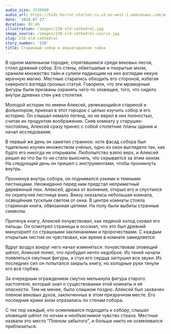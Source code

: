 ```yaml
---
audio_size: 3336960
audio_url: https://kids-horror-stories-ru.s3.eu-west-1.amazonaws.com/audio/238-old-cathedral.mp3
date: '2024-07-27'
duration: 02:46
illustration: /images/238-old-cathedral.jpg
image_source: /images/238-old-cathedral-source.jpg
slug: 238-old-cathedral
story_number: '238'
title: Старинный собор и неразгаданная тайна
---
```


В одном маленьком городке, спрятавшемся среди вековых лесов, стоял древний собор. Его стены, обветшалые и покрытые мхом, хранили множество тайн и сулили падающим на них взглядам некую мрачную магию. Местные старались обходить его стороной, избегая скверного взгляда грозных статуй. Говорили, что эти мраморные фигуры были призваны охранять чего-то зловещее, того, что сидело внутри древних стен уже столетия.

Молодой историк по имени Алексей, увлекающийся стариной и фольклором, приехал в этот городок с целью изучить собор и его историю. Он слышал немало легенд, но не верил в них полностью, считая их продуктом воображения. Сняв комнату у старушек-постоялиц, Алексей сразу принес с собой столетние планы здания и начал исследование.

В первый же день он заметил странное: хотя фасад собора был тщательно изучен множеством учёных, одно из окон выглядело так, как будто его никогда не открывали. Любопытство взяло верх, и Алексей решил во что бы то ни стало выяснить, что скрывается за этим окном. На следующий день он пришел с инструментами, чтобы проникнуть внутрь.

Проникнув внутрь собора, он поднимался узкими и темными лестницами. Неожиданно перед ним предстал неприметный деревянный люк. Алексей, дрожа от волнения, открыл его и спустился по скрипучей лестнице вниз. Внизу оказалась небольшая комната, освещённая тусклым светом от окна. В центре комнаты стояла старинная книга, обвязанная цепями. На полу были выбиты странные символы.

Притянув книгу, Алексей почувствовал, как ледяной холод сковал его пальцы. Он осмотрел страницы и осознал, что это был древний манускрипт со страшными заклинаниями и пророчествами. С каждым открытым листом он чувствовал, как время в комнате замедляется.

Вдруг воздух вокруг него начал изменяться: почувствовав зловещий шёпот, Алексей понял, что пробудил нечто недоброе. Из теней начали появляться смутные фигуры, а стук его сердца заглушил все звуки. Из последних сил он попытался закрыть книгу, но холодные руки тянули его всё глубже.

За очередным ограждением смутно мелькнула фигура старого настоятеля, который знал о существовании этой комнаты и её опасности. Тем не менее, было слишком поздно. Алексей был захвачен пленом вековых духов, заключенных в этом призрачном месте. Его последние крики эхом отразились по стенам собора.

С тех пор каждый, кто осмеливался подходить к собору, слышал зловещий шёпот по ночам и необъяснимое чувство страха. Местные назвали это место "Пленом забытого", и больше никто не осмеливался приблизиться.